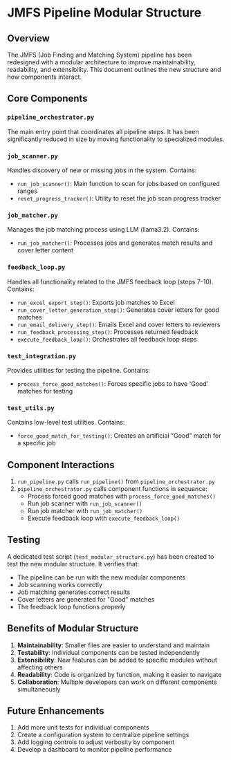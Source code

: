 # JMFS Pipeline Modular Structure

## Overview
The JMFS (Job Finding and Matching System) pipeline has been redesigned with a modular architecture to improve maintainability, readability, and extensibility. This document outlines the new structure and how components interact.

## Core Components

### `pipeline_orchestrator.py`
The main entry point that coordinates all pipeline steps. It has been significantly reduced in size by moving functionality to specialized modules.

### `job_scanner.py`
Handles discovery of new or missing jobs in the system. Contains:
- `run_job_scanner()`: Main function to scan for jobs based on configured ranges
- `reset_progress_tracker()`: Utility to reset the job scan progress tracker

### `job_matcher.py`
Manages the job matching process using LLM (llama3.2). Contains:
- `run_job_matcher()`: Processes jobs and generates match results and cover letter content

### `feedback_loop.py`
Handles all functionality related to the JMFS feedback loop (steps 7-10). Contains:
- `run_excel_export_step()`: Exports job matches to Excel
- `run_cover_letter_generation_step()`: Generates cover letters for good matches
- `run_email_delivery_step()`: Emails Excel and cover letters to reviewers
- `run_feedback_processing_step()`: Processes returned feedback
- `execute_feedback_loop()`: Orchestrates all feedback loop steps

### `test_integration.py`
Provides utilities for testing the pipeline. Contains:
- `process_force_good_matches()`: Forces specific jobs to have 'Good' matches for testing

### `test_utils.py`
Contains low-level test utilities. Contains:
- `force_good_match_for_testing()`: Creates an artificial "Good" match for a specific job

## Component Interactions

1. `run_pipeline.py` calls `run_pipeline()` from `pipeline_orchestrator.py`
2. `pipeline_orchestrator.py` calls component functions in sequence:
   - Process forced good matches with `process_force_good_matches()`
   - Run job scanner with `run_job_scanner()`
   - Run job matcher with `run_job_matcher()`
   - Execute feedback loop with `execute_feedback_loop()`

## Testing

A dedicated test script (`test_modular_structure.py`) has been created to test the new modular structure. It verifies that:
- The pipeline can be run with the new modular components
- Job scanning works correctly
- Job matching generates correct results
- Cover letters are generated for "Good" matches
- The feedback loop functions properly

## Benefits of Modular Structure

1. **Maintainability**: Smaller files are easier to understand and maintain
2. **Testability**: Individual components can be tested independently
3. **Extensibility**: New features can be added to specific modules without affecting others
4. **Readability**: Code is organized by function, making it easier to navigate
5. **Collaboration**: Multiple developers can work on different components simultaneously

## Future Enhancements

1. Add more unit tests for individual components
2. Create a configuration system to centralize pipeline settings
3. Add logging controls to adjust verbosity by component
4. Develop a dashboard to monitor pipeline performance
